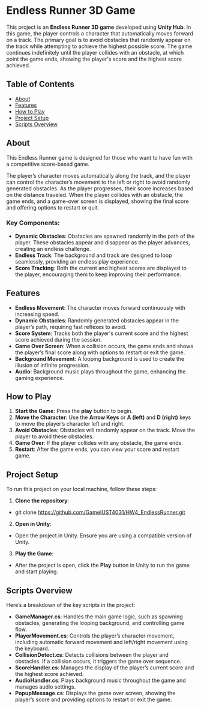 # Endless Runner 3D Game

This project is an **Endless Runner 3D game** developed using **Unity Hub**. In this game, the player controls a character that automatically moves forward on a track. The primary goal is to avoid obstacles that randomly appear on the track while attempting to achieve the highest possible score. The game continues indefinitely until the player collides with an obstacle, at which point the game ends, showing the player's score and the highest score achieved.

## Table of Contents

- [About](#about)
- [Features](#features)
- [How to Play](#how-to-play)
- [Project Setup](#project-setup)
- [Scripts Overview](#scripts-overview)

## About

This Endless Runner game is designed for those who want to have fun with a competitive score-based game.

The player’s character moves automatically along the track, and the player can control the character’s movement to the left or right to avoid randomly generated obstacles. As the player progresses, their score increases based on the distance traveled. When the player collides with an obstacle, the game ends, and a game-over screen is displayed, showing the final score and offering options to restart or quit.

### Key Components:
- **Dynamic Obstacles**: Obstacles are spawned randomly in the path of the player. These obstacles appear and disappear as the player advances, creating an endless challenge.
- **Endless Track**: The background and track are designed to loop seamlessly, providing an endless play experience.
- **Score Tracking**: Both the current and highest scores are displayed to the player, encouraging them to keep improving their performance.

## Features

- **Endless Movement**: The character moves forward continuously with increasing speed.
- **Dynamic Obstacles**: Randomly generated obstacles appear in the player’s path, requiring fast reflexes to avoid.
- **Score System**: Tracks both the player's current score and the highest score achieved during the session.
- **Game Over Screen**: When a collision occurs, the game ends and shows the player’s final score along with options to restart or exit the game.
- **Background Movement**: A looping background is used to create the illusion of infinite progression.
- **Audio**: Background music plays throughout the game, enhancing the gaming experience.

## How to Play

1. **Start the Game**: Press the **play** button to begin.
2. **Move the Character**: Use the **Arrow Keys** or **A (left)** and **D (right)** keys to move the player’s character left and right.
3. **Avoid Obstacles**: Obstacles will randomly appear on the track. Move the player to avoid these obstacles.
4. **Game Over**: If the player collides with any obstacle, the game ends.
5. **Restart**: After the game ends, you can view your score and restart game.

## Project Setup

To run this project on your local machine, follow these steps:

1. **Clone the repository**:
- git clone https://github.com/GameIUST4031/HW4_EndlessRunner.git

2. **Open in Unity**:
- Open the project in Unity. Ensure you are using a compatible version of Unity.

3. **Play the Game**:
- After the project is open, click the **Play** button in Unity to run the game and start playing.

## Scripts Overview

Here’s a breakdown of the key scripts in the project:

- **GameManager.cs**: Handles the main game logic, such as spawning obstacles, generating the looping background, and controlling game flow.
- **PlayerMovement.cs**: Controls the player’s character movement, including automatic forward movement and left/right movement using the keyboard.
- **CollisionDetect.cs**: Detects collisions between the player and obstacles. If a collision occurs, it triggers the game over sequence.
- **ScoreHandler.cs**: Manages the display of the player’s current score and the highest score achieved.
- **AudioHandler.cs**: Plays background music throughout the game and manages audio settings.
- **PopupMessage.cs**: Displays the game over screen, showing the player’s score and providing options to restart or exit the game.


